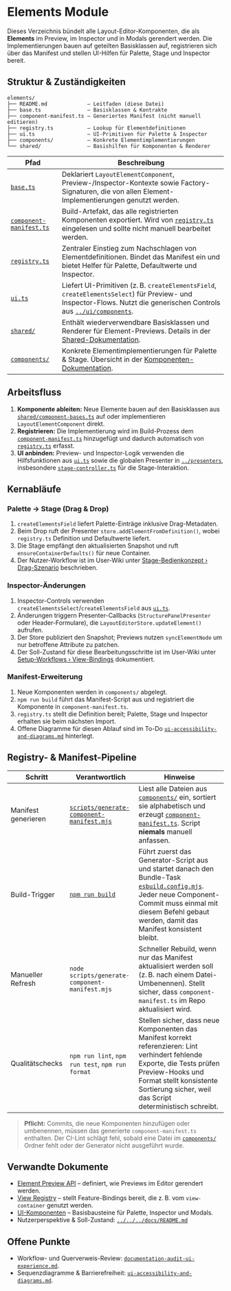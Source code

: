 # Elements Module

Dieses Verzeichnis bündelt alle Layout-Editor-Komponenten, die als **Elements** im Preview, im Inspector und in Modals gerendert werden. Die Implementierungen bauen auf geteilten Basisklassen auf, registrieren sich über das Manifest und stellen UI-Hilfen für Palette, Stage und Inspector bereit.

## Struktur & Zuständigkeiten

```
elements/
├── README.md             – Leitfaden (diese Datei)
├── base.ts               – Basisklassen & Kontrakte
├── component-manifest.ts – Generiertes Manifest (nicht manuell editieren)
├── registry.ts           – Lookup für Elementdefinitionen
├── ui.ts                 – UI-Primitiven für Palette & Inspector
├── components/           – Konkrete Elementimplementierungen
└── shared/               – Basishilfen für Komponenten & Renderer
```

| Pfad | Beschreibung |
| --- | --- |
| [`base.ts`](./base.ts) | Deklariert `LayoutElementComponent`, Preview-/Inspector-Kontexte sowie Factory-Signaturen, die von allen Element-Implementierungen genutzt werden. |
| [`component-manifest.ts`](./component-manifest.ts) | Build-Artefakt, das alle registrierten Komponenten exportiert. Wird von [`registry.ts`](./registry.ts) eingelesen und sollte nicht manuell bearbeitet werden. |
| [`registry.ts`](./registry.ts) | Zentraler Einstieg zum Nachschlagen von Elementdefinitionen. Bindet das Manifest ein und bietet Helfer für Palette, Defaultwerte und Inspector. |
| [`ui.ts`](./ui.ts) | Liefert UI-Primitiven (z. B. `createElementsField`, `createElementsSelect`) für Preview- und Inspector-Flows. Nutzt die generischen Controls aus [`../ui/components`](../ui/components). |
| [`shared/`](./shared/README.md) | Enthält wiederverwendbare Basisklassen und Renderer für Element-Previews. Details in der [Shared-Dokumentation](./shared/README.md). |
| [`components/`](./components/README.md) | Konkrete Elementimplementierungen für Palette & Stage. Übersicht in der [Komponenten-Dokumentation](./components/README.md). |

## Arbeitsfluss

1. **Komponente ableiten:** Neue Elemente bauen auf den Basisklassen aus [`shared/component-bases.ts`](./shared/component-bases.ts) auf oder implementieren `LayoutElementComponent` direkt.
2. **Registrieren:** Die Implementierung wird im Build-Prozess dem [`component-manifest.ts`](./component-manifest.ts) hinzugefügt und dadurch automatisch von [`registry.ts`](./registry.ts) erfasst.
3. **UI anbinden:** Preview- und Inspector-Logik verwenden die Hilfsfunktionen aus [`ui.ts`](./ui.ts) sowie die globalen Presenter in [`../presenters`](../presenters), insbesondere [`stage-controller.ts`](../presenters/stage-controller.ts) für die Stage-Interaktion.

## Kernabläufe

### Palette → Stage (Drag & Drop)
1. `createElementsField` liefert Palette-Einträge inklusive Drag-Metadaten.
2. Beim Drop ruft der Presenter `store.addElementFromDefinition()`, wobei `registry.ts` Definition und Defaultwerte liefert.
3. Die Stage empfängt den aktualisierten Snapshot und ruft `ensureContainerDefaults()` für neue Container.
4. Der Nutzer-Workflow ist im User-Wiki unter [Stage-Bedienkonzept › Drag-Szenario](../../../docs/stage-instrumentation.md#tests--qualit%C3%A4tssicherung) beschrieben.

### Inspector-Änderungen
1. Inspector-Controls verwenden `createElementsSelect`/`createElementsField` aus [`ui.ts`](./ui.ts).
2. Änderungen triggern Presenter-Callbacks (`StructurePanelPresenter` oder Header-Formulare), die `LayoutEditorStore.updateElement()` aufrufen.
3. Der Store publiziert den Snapshot; Previews nutzen `syncElementNode` um nur betroffene Attribute zu patchen.
4. Der Soll-Zustand für diese Bearbeitungsschritte ist im User-Wiki unter [Setup-Workflows › View-Bindings](../../../docs/README.md#setup-workflows) dokumentiert.

### Manifest-Erweiterung
1. Neue Komponenten werden in `components/` abgelegt.
2. `npm run build` führt das Manifest-Script aus und registriert die Komponente in `component-manifest.ts`.
3. `registry.ts` stellt die Definition bereit; Palette, Stage und Inspector erhalten sie beim nächsten Import.
4. Offene Diagramme für diesen Ablauf sind im To-Do [`ui-accessibility-and-diagrams.md`](../../todo/ui-accessibility-and-diagrams.md) hinterlegt.

## Registry- & Manifest-Pipeline

| Schritt | Verantwortlich | Hinweise |
| --- | --- | --- |
| Manifest generieren | [`scripts/generate-component-manifest.mjs`](../../scripts/generate-component-manifest.mjs) | Liest alle Dateien aus [`components/`](./components) ein, sortiert sie alphabetisch und erzeugt [`component-manifest.ts`](./component-manifest.ts). Script **niemals** manuell anfassen. |
| Build-Trigger | [`npm run build`](../../package.json) | Führt zuerst das Generator-Script aus und startet danach den Bundle-Task [`esbuild.config.mjs`](../../esbuild.config.mjs). Jeder neue Component-Commit muss einmal mit diesem Befehl gebaut werden, damit das Manifest konsistent bleibt. |
| Manueller Refresh | `node scripts/generate-component-manifest.mjs` | Schneller Rebuild, wenn nur das Manifest aktualisiert werden soll (z. B. nach einem Datei-Umbenennen). Stellt sicher, dass `component-manifest.ts` im Repo aktualisiert wird. |
| Qualitätschecks | `npm run lint`, `npm run test`, `npm run format` | Stellen sicher, dass neue Komponenten das Manifest korrekt referenzieren: Lint verhindert fehlende Exporte, die Tests prüfen Preview-Hooks und Format stellt konsistente Sortierung sicher, weil das Script deterministisch schreibt. |

> **Pflicht:** Commits, die neue Komponenten hinzufügen oder umbenennen, müssen das generierte `component-manifest.ts` enthalten. Der CI-Lint schlägt fehl, sobald eine Datei im [`components/`](./components) Ordner fehlt oder der Generator nicht ausgeführt wurde.

## Verwandte Dokumente

- [Element Preview API](../element-preview.ts) – definiert, wie Previews im Editor gerendert werden.
- [View Registry](../view-registry.ts) – stellt Feature-Bindings bereit, die z. B. vom `view-container` genutzt werden.
- [UI-Komponenten](../ui/components) – Basisbausteine für Palette, Inspector und Modals.
- Nutzerperspektive & Soll-Zustand: [`../../../docs/README.md`](../../../docs/README.md)

## Offene Punkte

- Workflow- und Querverweis-Review: [`documentation-audit-ui-experience.md`](../../todo/documentation-audit-ui-experience.md).
- Sequenzdiagramme & Barrierefreiheit: [`ui-accessibility-and-diagrams.md`](../../todo/ui-accessibility-and-diagrams.md).
